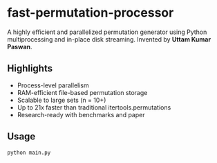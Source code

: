 # fast-permutation-processor

A highly efficient and parallelized permutation generator using Python multiprocessing and in-place disk streaming. Invented by **Uttam Kumar Paswan**.

## Highlights

- Process-level parallelism
- RAM-efficient file-based permutation storage
- Scalable to large sets (n = 10+)
- Up to 21x faster than traditional itertools.permutations
- Research-ready with benchmarks and paper

## Usage

```bash
python main.py

